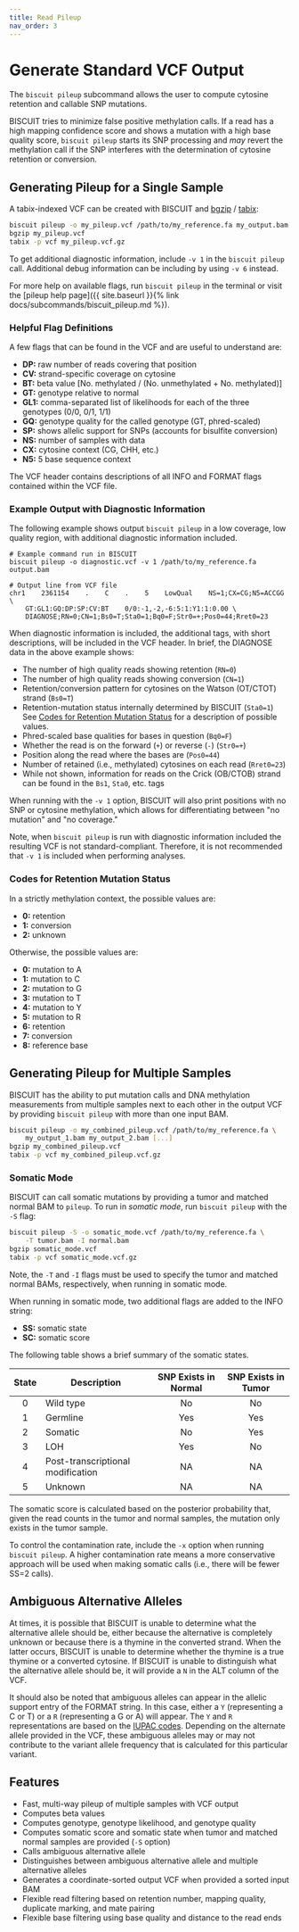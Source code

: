 ```yaml
---
title: Read Pileup
nav_order: 3
---
```


# Generate Standard VCF Output

The `biscuit pileup` subcommand allows the user to compute cytosine retention and callable SNP mutations.

BISCUIT tries to minimize false positive methylation calls. If a read has a high mapping confidence score and shows a
mutation with a high base quality score, `biscuit pileup` starts its SNP processing and *may* revert the methylation
call if the SNP interferes with the determination of cytosine retention or conversion.

## Generating Pileup for a Single Sample

A tabix-indexed VCF can be created with BISCUIT and [bgzip](https://www.htslib.org/doc/bgzip.html) /
[tabix](https://www.htslib.org/doc/tabix.html):
```bash
biscuit pileup -o my_pileup.vcf /path/to/my_reference.fa my_output.bam
bgzip my_pileup.vcf
tabix -p vcf my_pileup.vcf.gz
```

To get additional diagnostic information, include `-v 1` in the `biscuit pileup` call. Additional debug information can
be including by using `-v 6` instead.

For more help on available flags, run `biscuit pileup` in the terminal or visit the
[pileup help page]({{ site.baseurl }}{% link docs/subcommands/biscuit_pileup.md %}).

### Helpful Flag Definitions

A few flags that can be found in the VCF and are useful to understand are:

  - **DP:** raw number of reads covering that position
  - **CV:** strand-specific coverage on cytosine
  - **BT:** beta value [No. methylated / (No. unmethylated + No. methylated)]
  - **GT:** genotype relative to normal
  - **GL1:** comma-separated list of likelihoods for each of the three genotypes (0/0, 0/1, 1/1)
  - **GQ:** genotype quality for the called genotype (GT, phred-scaled)
  - **SP:** shows allelic support for SNPs (accounts for bisulfite conversion)
  - **NS:** number of samples with data
  - **CX:** cytosine context (CG, CHH, etc.)
  - **N5:** 5 base sequence context

The VCF header contains descriptions of all INFO and FORMAT flags contained within the VCF file.

### Example Output with Diagnostic Information

The following example shows output `biscuit pileup` in a low coverage, low quality region, with additional diagnostic
information included.

```
# Example command run in BISCUIT
biscuit pileup -o diagnostic.vcf -v 1 /path/to/my_reference.fa output.bam

# Output line from VCF file
chr1    2361154    .    C    .    5    LowQual    NS=1;CX=CG;N5=ACCGG \
    GT:GL1:GQ:DP:SP:CV:BT    0/0:-1,-2,-6:5:1:Y1:1:0.00 \
    DIAGNOSE;RN=0;CN=1;Bs0=T;Sta0=1;Bq0=F;Str0=+;Pos0=44;Rret0=23
```

When diagnostic information is included, the additional tags, with short descriptions, will be included in the VCF
header. In brief, the DIAGNOSE data in the above example shows:

  - The number of high quality reads showing retention (`RN=0`)
  - The number of high quality reads showing conversion (`CN=1`)
  - Retention/conversion pattern for cytosines on the Watson (OT/CTOT) strand (`Bs0=T`)
  - Retention-mutation status internally determined by BISCUIT (`Sta0=1`) See
  [Codes for Retention Mutation Status](#codes-for-retention-mutation-status) for a description of possible values.
  - Phred-scaled base qualities for bases in question (`Bq0=F`)
  - Whether the read is on the forward (`+`) or reverse (`-`) (`Str0=+`)
  - Position along the read where the bases are (`Pos0=44`)
  - Number of retained (i.e., methylated) cytosines on each read (`Rret0=23`)
  - While not shown, information for reads on the Crick (OB/CTOB) strand can be found in the `Bs1`, `Sta0`, etc. tags

When running with the `-v 1` option, BISCUIT will also print positions with no SNP or cytosine methylation, which allows
for differentiating between "no mutation" and "no coverage."

Note, when `biscuit pileup` is run with diagnostic information included the resulting VCF is not standard-compliant.
Therefore, it is not recommended that `-v 1` is included when performing analyses.

### Codes for Retention Mutation Status

In a strictly methylation context, the possible values are:

  - **0:** retention
  - **1:** conversion
  - **2:** unknown

Otherwise, the possible values are:

  - **0:** mutation to A
  - **1:** mutation to C
  - **2:** mutation to G
  - **3:** mutation to T
  - **4:** mutation to Y
  - **5:** mutation to R
  - **6:** retention
  - **7:** conversion
  - **8:** reference base

## Generating Pileup for Multiple Samples

BISCUIT has the ability to put mutation calls and DNA methylation measurements from multiple samples next to each other
in the output VCF by providing `biscuit pileup` with more than one input BAM.
```bash
biscuit pileup -o my_combined_pileup.vcf /path/to/my_reference.fa \
    my_output_1.bam my_output_2.bam [...]
bgzip my_combined_pileup.vcf
tabix -p vcf my_combined_pileup.vcf.gz
```

### Somatic Mode

BISCUIT can call somatic mutations by providing a tumor and matched normal BAM to `pileup`. To run in *somatic mode*,
run `biscuit pileup` with the `-S` flag:
```bash
biscuit pileup -S -o somatic_mode.vcf /path/to/my_reference.fa \
    -T tumor.bam -I normal.bam
bgzip somatic_mode.vcf
tabix -p vcf somatic_mode.vcf.gz
```
Note, the `-T` and `-I` flags must be used to specify the tumor and matched normal BAMs, respectively, when running in
somatic mode.

When running in somatic mode, two additional flags are added to the INFO string:

  - **SS:** somatic state
  - **SC:** somatic score

The following table shows a brief summary of the somatic states.

| State | Description                       | SNP Exists in Normal | SNP Exists in Tumor |
|:-----:|-----------------------------------|:--------------------:|:-------------------:|
|   0   | Wild type                         |          No          |         No          |
|   1   | Germline                          |          Yes         |         Yes         |
|   2   | Somatic                           |          No          |         Yes         |
|   3   | LOH                               |          Yes         |         No          |
|   4   | Post-transcriptional modification |          NA          |         NA          |
|   5   | Unknown                           |          NA          |         NA          |

The somatic score is calculated based on the posterior probability that, given the read counts in the tumor and normal
samples, the mutation only exists in the tumor sample.

To control the contamination rate, include the `-x` option when running `biscuit pileup`. A higher contamination rate
means a more conservative approach will be used when making somatic calls (i.e., there will be fewer SS=2 calls).

## Ambiguous Alternative Alleles

At times, it is possible that BISCUIT is unable to determine what the alternative allele should be, either because the
alternative is completely unknown or because there is a thymine in the converted strand. When the latter occurs, BISCUIT
is unable to determine whether the thymine is a true thymine or a converted cytosine. If BISCUIT is unable to
distinguish what the alternative allele should be, it will provide a `N` in the ALT column of the VCF.

It should also be noted that ambiguous alleles can appear in the allelic support entry of the FORMAT string. In this
case, either a `Y` (representing a C or T) or a `R` (representing a G or A) will appear. The `Y` and `R` representations
are based on the [IUPAC codes](https://www.bioinformatics.org/sms/iupac.html). Depending on the alternate allele
provided in the VCF, these ambiguous alleles may or may not contribute to the variant allele frequency that is
calculated for this particular variant.

## Features

  - Fast, multi-way pileup of multiple samples with VCF output
  - Computes beta values
  - Computes genotype, genotype likelihood, and genotype quality
  - Computes somatic score and somatic state when tumor and matched normal samples are provided (`-S` option)
  - Calls ambiguous alternative allele
  - Distinguishes between ambiguous alternative allele and multiple alternative alleles
  - Generates a coordinate-sorted output VCF when provided a sorted input BAM
  - Flexible read filtering based on retention number, mapping quality, duplicate marking, and mate pairing
  - Flexible base filtering using base quality and distance to the read ends

